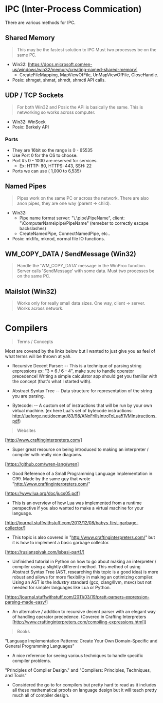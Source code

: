 # IPC (Inter-Process Commication)

There are various methods for IPC.

## Shared Memory

> This may be the fastest solution to IPC
> Must two processes be on the same PC.

- Win32: [https://docs.microsoft.com/en-us/windows/win32/memory/creating-named-shared-memory]
	- CreateFileMapping, MapViewOfFile, UnMapViewOfFile, CloseHandle.
- Posix: shmget, shmat, shmdt, shmctl API calls.

## UDP / TCP Sockets

> For both Win32 and Posix the API is basically the same.
> This is networking so works across computer.

- Win32: WinSock
- Posix: Berkely API

### Ports

- They are 16bit so the range is 0 - 65535
- Use Port 0 for the OS to choose.
- Port #s 0 - 1000 are reserved for services.
  - Ex: HTTP: 80, HTTPS: 443, SSH: 22
- Ports we can use ( 1,000 to 6,535)

## Named Pipes

> Pipes work on the same PC or across the network.
> There are also anon pipes, they are one way (parent -> child).

- Win32:
	- Pipe name format server: "\\.\pipe\PipeName", client: "\\ComputerName\pipe\PipeName" (remeber to correctly escape backslashes)
	- CreateNamedPipe, ConnectNamedPipe, etc..
- Posix: mkfifo, mknod, normal file IO functions.


## WM_COPY_DATA / SendMessage (Win32)

> Handle the 'WM_COPY_DATA' message in the WinProc function.
> Server calls 'SendMessage' with some data.
> Must two processes be on the same PC.

## Mailslot (Win32)

> Works only for really small data sizes.
> One way, client -> server.
> Works across network.

# Compilers

> Terms / Concepts

Most are covered by the links below but I wanted to just give you as feel of what terms will be thrown at yah.

- Recursive Decent Parser: 
-- This is a technique of parsing string expressions ex: "3 * 6 / 6 - 4", make sure to handle operator precedence! Writing a simple calculator app should get you familiar with the concept (that's what I started with).

- Abstract Syntax Tree 
-- Data structure for representation of the string you are parsing.

- Bytecode: 
-- A custom set of instructions that will be run by your own virtual machine. (ex here Lua's set of bytecode instructions: http://luaforge.net/docman/83/98/ANoFrillsIntroToLua51VMInstructions.pdf)

> Websites

[http://www.craftinginterpreters.com/]
- Super great resource on being introduced to making an interpreter / compiler with really nice diagrams.

[https://github.com/wren-lang/wren]
- Good Reference of a Small Programming Language Implementation in C99. Made by the same guy that wrote "http://www.craftinginterpreters.com/"

[https://www.lua.org/doc/jucs05.pdf]
- This is an overview of how Lua was implemented from a runtime perspective if you also wanted to make a virtual machine for your language.

[http://journal.stuffwithstuff.com/2013/12/08/babys-first-garbage-collector/]
- This topic is also covered in "http://www.craftinginterpreters.com/" but it is how to implement a basic garbage collector.

[https://ruslanspivak.com/lsbasi-part1/]
- Unfinished tutorial in Python on how to go about making an interpreter / compiler using a slightly different method. This method of using Abstract Syntax Tree (AST, researching this topic is a good idea) is more robust and allows for more flexibility in making an optimizing compiler. Using an AST is the _industry_ standard (gcc, clang/llvm, msvc) but not needed for simpler languages like Lua or Python.

[https://journal.stuffwithstuff.com/2011/03/19/pratt-parsers-expression-parsing-made-easy/]
- An alternative / addition to recursive decent parser with an elegant way of handling operator precedence. (Covered in Crafting Interpreters [http://www.craftinginterpreters.com/compiling-expressions.html])

> Books

"Language Implementation Patterns: Create Your Own Domain-Specific and General Programming Languages"
- A nice reference for seeing various techniques to handle specific compiler problems.

"Principles of Compiler Design." and
"Compilers: Principles, Techniques, and Tools"
- Considered the go to for compilers but pretty hard to read as it includes all these mathematical proofs on language design but it will teach pretty much all of compiler design.
